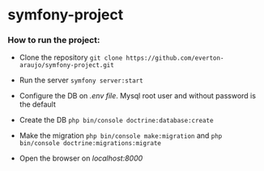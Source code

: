 # symfony-project

### How to run the project:
* Clone the repository
```git clone https://github.com/everton-araujo/symfony-project.git```

* Run the server 
```symfony server:start```

* Configure the DB on *.env file*. Mysql root user and without password is the default

* Create the DB
```php bin/console doctrine:database:create```

* Make the migration
```php bin/console make:migration``` and ```php bin/console doctrine:migrations:migrate```

* Open the browser on *localhost:8000*

